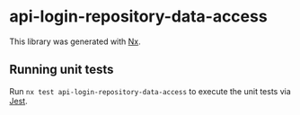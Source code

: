 # api-login-repository-data-access

This library was generated with [Nx](https://nx.dev).

## Running unit tests

Run `nx test api-login-repository-data-access` to execute the unit tests via [Jest](https://jestjs.io).
